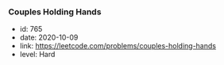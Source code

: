 ### Couples Holding Hands

* id: 765
* date: 2020-10-09
* link: https://leetcode.com/problems/couples-holding-hands
* level: Hard
